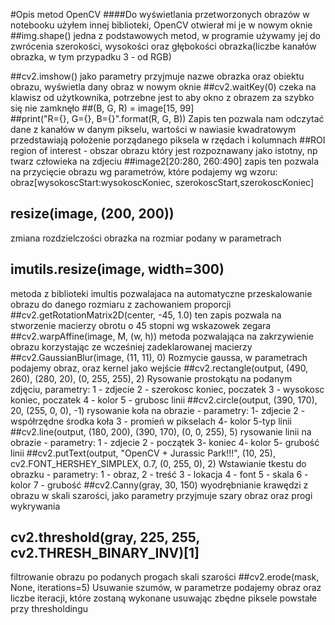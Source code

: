 #Opis metod OpenCV
####Do wyświetlania przetworzonych obrazów w notebooku użyłem innej biblioteki, OpenCV otwierał mi je w nowym oknie
##img.shape()
jedna z podstawowych metod, w programie używamy jej do zwrócenia szerokości, wysokości oraz głębokości obrazka(liczbe kanałów obrazka, w tym przypadku 3 - od RGB)

##cv2.imshow()
jako parametry przyjmuje nazwe obrazka oraz obiektu obrazu, wyświetla dany obraz w nowym oknie
##cv2.waitKey(0)
czeka na klawisz od użytkownika, potrzebne jest to aby okno z obrazem za szybko się nie zamknęło
##(B, G, R) = image[15, 99]                 
##print("R={}, G={}, B={}".format(R, G, B)) 
Zapis ten pozwala nam odczytać dane z kanałów w danym pikselu, wartości w nawiasie kwadratowym przedstawiają położenie porządanego piksela w rzędach i kolumnach
##ROI
region of interest - obszar obrazu który jest rozpoznawany jako istotny, np twarz człowieka na zdjeciu
##image2[20:280, 260:490] 
zapis ten pozwala na przycięcie obrazu wg parametrów, które podajemy wg wzoru:
obraz[wysokoscStart:wysokoscKoniec, szerokoscStart,szerokoscKoniec]
## resize(image, (200, 200)) 
zmiana rozdzielczości obrazka na rozmiar podany w parametrach
## imutils.resize(image, width=300)
metoda z biblioteki imultis pozwalajaca na automatyczne przeskalowanie obrazu do danego rozmiaru z zachowaniem proporcji
##cv2.getRotationMatrix2D(center, -45, 1.0)
ten zapis pozwala na stworzenie macierzy obrotu o 45 stopni wg wskazowek zegara
##cv2.warpAffine(image, M, (w, h))
metoda pozwalająca na zakrzywienie obrazu korzystając ze wcześniej zadeklarowanej macierzy
##cv2.GaussianBlur(image, (11, 11), 0) 
Rozmycie gaussa, w parametrach podajemy obraz, oraz kernel jako wejście
##cv2.rectangle(output, (490, 260), (280, 20), (0, 255, 255), 2) 
Rysowanie prostokątu na podanym zdjęciu, parametry:
1 - zdjecie
2 - szerokosc koniec, poczatek
3 - wysokosc koniec, poczatek
4 - kolor
5 - grubosc linii
##cv2.circle(output, (390, 170), 20, (255, 0, 0), -1)
rysowanie koła na obrazie - parametry:
1- zdjecie
2 - współrzędne środka koła
3 - promień w pikselach
4- kolor
5-typ linii
##cv2.line(output, (180, 200), (390, 170), (0, 0, 255), 5)
rysowanie linii na obrazie - parametry:
1 - zdjecie
2 - początek
3- koniec
4- kolor
5- grubość linii
##cv2.putText(output, "OpenCV + Jurassic Park!!!", (10, 25), cv2.FONT_HERSHEY_SIMPLEX, 0.7, (0, 255, 0), 2)
Wstawianie tkestu do obrazku - parametry:
1 - obraz,
2 - treść
3 - lokacja
4 - font
5 - skala
6 - kolor
7 - grubość
##cv2.Canny(gray, 30, 150)
wyodrębnianie krawędzi z obrazu w skali szarości, jako parametry przyjmuje szary obraz oraz progi wykrywania
## cv2.threshold(gray, 225, 255, cv2.THRESH_BINARY_INV)[1]
filtrowanie obrazu po podanych progach skali szarości
##cv2.erode(mask, None, iterations=5)
Usuwanie szumów, w parametrze podajemy obraz oraz liczbe iteracji, które zostaną wykonane usuwając zbędne piksele powstałe przy thresholdingu



